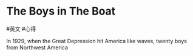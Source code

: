 # The Boys in The Boat
#英文 #心得

In 1929, when the Great Depression hit America like waves, twenty boys from Northwest America